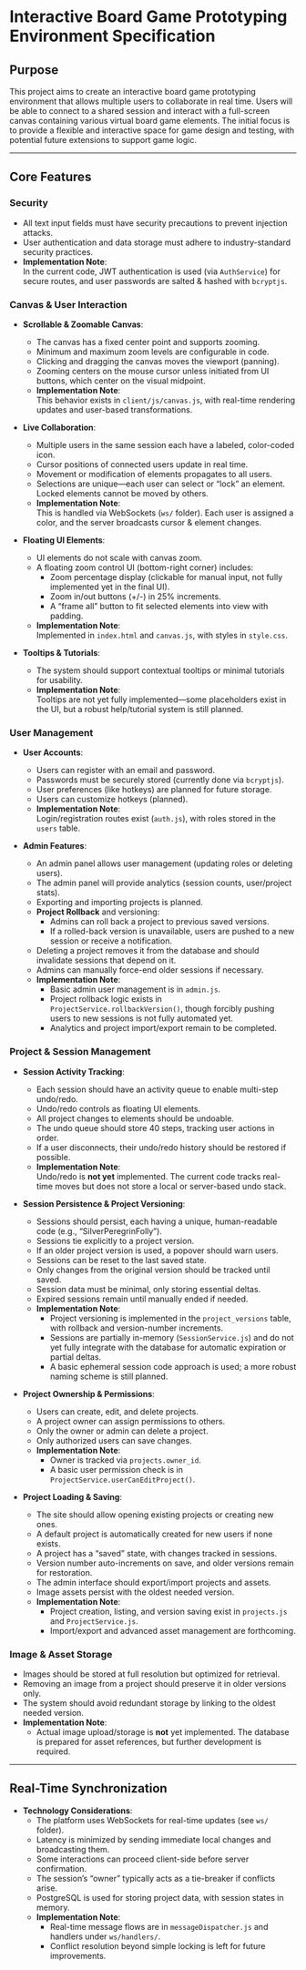# Interactive Board Game Prototyping Environment Specification

## Purpose

This project aims to create an interactive board game prototyping environment that allows multiple users to collaborate in real time. Users will be able to connect to a shared session and interact with a full-screen canvas containing various virtual board game elements. The initial focus is to provide a flexible and interactive space for game design and testing, with potential future extensions to support game logic.

---

## Core Features

### Security

- All text input fields must have security precautions to prevent injection attacks.
- User authentication and data storage must adhere to industry-standard security practices.
- **Implementation Note**:  
  In the current code, JWT authentication is used (via `AuthService`) for secure routes, and user passwords are salted & hashed with `bcryptjs`.

### Canvas & User Interaction

- **Scrollable & Zoomable Canvas**:

  - The canvas has a fixed center point and supports zooming.
  - Minimum and maximum zoom levels are configurable in code.
  - Clicking and dragging the canvas moves the viewport (panning).
  - Zooming centers on the mouse cursor unless initiated from UI buttons, which center on the visual midpoint.
  - **Implementation Note**:  
    This behavior exists in `client/js/canvas.js`, with real-time rendering updates and user-based transformations.

- **Live Collaboration**:

  - Multiple users in the same session each have a labeled, color-coded icon.
  - Cursor positions of connected users update in real time.
  - Movement or modification of elements propagates to all users.
  - Selections are unique—each user can select or “lock” an element. Locked elements cannot be moved by others.
  - **Implementation Note**:  
    This is handled via WebSockets (`ws/` folder). Each user is assigned a color, and the server broadcasts cursor & element changes.

- **Floating UI Elements**:

  - UI elements do not scale with canvas zoom.
  - A floating zoom control UI (bottom-right corner) includes:
    - Zoom percentage display (clickable for manual input, not fully implemented yet in the final UI).
    - Zoom in/out buttons (+/-) in 25% increments.
    - A “frame all” button to fit selected elements into view with padding.
  - **Implementation Note**:  
    Implemented in `index.html` and `canvas.js`, with styles in `style.css`.

- **Tooltips & Tutorials**:
  - The system should support contextual tooltips or minimal tutorials for usability.
  - **Implementation Note**:  
    Tooltips are not yet fully implemented—some placeholders exist in the UI, but a robust help/tutorial system is still planned.

### User Management

- **User Accounts**:

  - Users can register with an email and password.
  - Passwords must be securely stored (currently done via `bcryptjs`).
  - User preferences (like hotkeys) are planned for future storage.
  - Users can customize hotkeys (planned).
  - **Implementation Note**:  
    Login/registration routes exist (`auth.js`), with roles stored in the `users` table.

- **Admin Features**:
  - An admin panel allows user management (updating roles or deleting users).
  - The admin panel will provide analytics (session counts, user/project stats).
  - Exporting and importing projects is planned.
  - **Project Rollback** and versioning:
    - Admins can roll back a project to previous saved versions.
    - If a rolled-back version is unavailable, users are pushed to a new session or receive a notification.
  - Deleting a project removes it from the database and should invalidate sessions that depend on it.
  - Admins can manually force-end older sessions if necessary.
  - **Implementation Note**:
    - Basic admin user management is in `admin.js`.
    - Project rollback logic exists in `ProjectService.rollbackVersion()`, though forcibly pushing users to new sessions is not fully automated yet.
    - Analytics and project import/export remain to be completed.

### Project & Session Management

- **Session Activity Tracking**:

  - Each session should have an activity queue to enable multi-step undo/redo.
  - Undo/redo controls as floating UI elements.
  - All project changes to elements should be undoable.
  - The undo queue should store 40 steps, tracking user actions in order.
  - If a user disconnects, their undo/redo history should be restored if possible.
  - **Implementation Note**:  
    Undo/redo is **not yet** implemented. The current code tracks real-time moves but does not store a local or server-based undo stack.

- **Session Persistence & Project Versioning**:

  - Sessions should persist, each having a unique, human-readable code (e.g., “SilverPeregrinFolly”).
  - Sessions tie explicitly to a project version.
  - If an older project version is used, a popover should warn users.
  - Sessions can be reset to the last saved state.
  - Only changes from the original version should be tracked until saved.
  - Session data must be minimal, only storing essential deltas.
  - Expired sessions remain until manually ended if needed.
  - **Implementation Note**:
    - Project versioning is implemented in the `project_versions` table, with rollback and version-number increments.
    - Sessions are partially in-memory (`SessionService.js`) and do not yet fully integrate with the database for automatic expiration or partial deltas.
    - A basic ephemeral session code approach is used; a more robust naming scheme is still planned.

- **Project Ownership & Permissions**:

  - Users can create, edit, and delete projects.
  - A project owner can assign permissions to others.
  - Only the owner or admin can delete a project.
  - Only authorized users can save changes.
  - **Implementation Note**:
    - Owner is tracked via `projects.owner_id`.
    - A basic user permission check is in `ProjectService.userCanEditProject()`.

- **Project Loading & Saving**:
  - The site should allow opening existing projects or creating new ones.
  - A default project is automatically created for new users if none exists.
  - A project has a “saved” state, with changes tracked in sessions.
  - Version number auto-increments on save, and older versions remain for restoration.
  - The admin interface should export/import projects and assets.
  - Image assets persist with the oldest needed version.
  - **Implementation Note**:
    - Project creation, listing, and version saving exist in `projects.js` and `ProjectService.js`.
    - Import/export and advanced asset management are forthcoming.

### Image & Asset Storage

- Images should be stored at full resolution but optimized for retrieval.
- Removing an image from a project should preserve it in older versions only.
- The system should avoid redundant storage by linking to the oldest needed version.
- **Implementation Note**:
  - Actual image upload/storage is **not** yet implemented. The database is prepared for asset references, but further development is required.

---

## Real-Time Synchronization

- **Technology Considerations**:
  - The platform uses WebSockets for real-time updates (see `ws/` folder).
  - Latency is minimized by sending immediate local changes and broadcasting them.
  - Some interactions can proceed client-side before server confirmation.
  - The session’s “owner” typically acts as a tie-breaker if conflicts arise.
  - PostgreSQL is used for storing project data, with session states in memory.
  - **Implementation Note**:
    - Real-time message flows are in `messageDispatcher.js` and handlers under `ws/handlers/`.
    - Conflict resolution beyond simple locking is left for future improvements.
